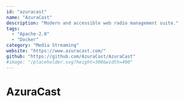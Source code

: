 ```yaml
---
id: "azuracast"
name: "AzuraCast"
description: "Modern and accessible web radio management suite."
tags:
  - "Apache-2.0"
  - "Docker"
category: "Media Streaming"
website: "https://www.azuracast.com/"
github: "https://github.com/AzuraCast/AzuraCast"
#image: "/placeholder.svg?height=300&width=400"
---
```


# AzuraCast
